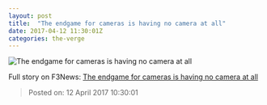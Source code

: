 ```yaml
---
layout: post
title:  "The endgame for cameras is having no camera at all"
date: 2017-04-12 11:30:01Z
categories: the-verge
---
```


![The endgame for cameras is having no camera at all](https://cdn0.vox-cdn.com/thumbor/UT0Uohb4gc12-_8zIektlxPyfPk=/0x212:2040x1360/1600x900/cdn0.vox-cdn.com/uploads/chorus_image/image/54208945/jbareham_160926_1228_0166_no_camera.1491989347.jpg)



Full story on F3News: [The endgame for cameras is having no camera at all](http://www.f3nws.com/n/gFnhyE)

> Posted on: 12 April 2017 10:30:01

